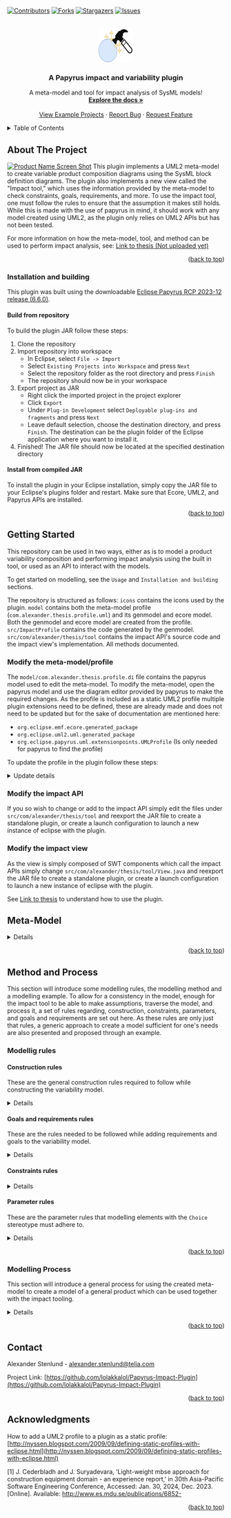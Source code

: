 <!-- Improved compatibility of back to top link: See: https://github.com/lolakkalol/6502-computer-project/pull/73 -->
<a name="readme-top"></a>
<!--
*** Thanks for checking out the Best-README-Template. If you have a suggestion
*** that would make this better, please fork the repo and create a pull request
*** or simply open an issue with the tag "enhancement".
*** Don't forget to give the project a star!
*** Thanks again! Now go create something AMAZING! :D
-->



<!-- PROJECT SHIELDS -->
<!--
*** I'm using markdown "reference style" links for readability.
*** Reference links are enclosed in brackets [ ] instead of parentheses ( ).
*** See the bottom of this document for the declaration of the reference variables
*** for contributors-url, forks-url, etc. This is an optional, concise syntax you may use.
*** https://www.markdownguide.org/basic-syntax/#reference-style-links
-->
[![Contributors][contributors-shield]][contributors-url]
[![Forks][forks-shield]][forks-url]
[![Stargazers][stars-shield]][stars-url]
[![Issues][issues-shield]][issues-url]
<!--[![MIT License][license-shield]][license-url]
[![LinkedIn][linkedin-shield]][linkedin-url]-->



<!-- PROJECT LOGO -->
<br />
<div align="center">
  <a href="https://github.com/lolakkalol/Papyrus-Impact-Plugin">
    <img src="icons/plugin-icon.png" alt="Logo" width="80" height="80">
  </a>

  <h3 align="center">A Papyrus impact and variability plugin</h3>

  <p align="center">
    A meta-model and tool for impact analysis of SysML models!
    <br />
    <a href="https://github.com/lolakkalol/Papyrus-Impact-Plugin"><strong>Explore the docs »</strong></a>
    <br />
    <br />
    <a href="https://github.com/lolakkalol/Papyrus-Impact-Plugin/tree/main/examples">View Example Projects</a>
    ·
    <a href="https://github.com/lolakkalol/Papyrus-Impact-Plugin/issues">Report Bug</a>
    ·
    <a href="https://github.com/lolakkalol/Papyrus-Impact-Plugin/issues">Request Feature</a>
  </p>
</div>



<!-- TABLE OF CONTENTS -->
<details>
  <summary>Table of Contents</summary>
  <ol>
    <li>
      <a href="#about-the-project">About The Project</a>
      <ul>
        <li><a href="#Installation-and-building">Installation and Building</a></li>
      </ul>
    </li>
    <li>
      <a href="#getting-started">Getting Started</a>
      <ul>
        <li><a href="#Modify-the-meta-model/profile">Modify the Meta-Model</a></li>
        <li><a href="#Modify-the-impact-API">Modify the Impact API</a></li>
        <li><a href="#Modify-the-impact-view">Modify the Impact View/Tool</a></li>
      </ul>
    </li>
    <li><a href="#Meta-Model">Meta-Model</a>
      <ul>
        <li><a href="#Variability-point">Variability Point</a></li>
        <li><a href="#Choice">Choice</a></li>
        <li><a href="#Goal">Goal</a></li>
        <li><a href="#Constraints">Constraints</a></li>
      </ul>
    </li>
    <li><a href="#Method-and-Process">Method and Process</a>
      <ul>
        <li><a href="#Modellig-rules">Modelling rules</a></li>
        <li><a href="#Modelling-Process">Modelling process</a></li>
      </ul>
    </li>
    <li><a href="#contact">Contact</a></li>
    <li><a href="#acknowledgments">Acknowledgments</a></li>
  </ol>
</details>



<!-- ABOUT THE PROJECT -->
## About The Project

[![Product Name Screen Shot][product-screenshot]](https://example.com)
This plugin implements a UML2 meta-model to create variable product composition diagrams using the SysML block definition diagrams.
The plugin also implements a new view called the "Impact tool," which uses the information provided by the meta-model to check constraints, goals, requirements, and more.
To use the impact tool, one must follow the rules to ensure that the assumption it makes still holds. While this is made with the use of papyrus in mind, it should work with any model created using UML2, as the plugin only relies on UML2 APIs but has not been tested.

For more information on how the meta-model, tool, and method can be used to perform impact analysis, see: [Link to thesis (Not uploaded yet)](http://example.com/)

<p align="right">(<a href="#readme-top">back to top</a>)</p>

### Installation and building
This plugin was built using the downloadable [Eclipse Papyrus RCP 2023-12 release (6.6.0)](https://eclipse.dev/papyrus/download.html).

#### Build from repository
To build the plugin JAR follow these steps:
1. Clone the repository
2. Import repository into workspace
   - In Eclipse, select `File -> Import`
   - Select `Existing Projects into Workspace` and press `Next`
   - Select the repository folder as the root directory and press `Finish`
   - The repository should now be in your workspace
3. Export project as JAR
   - Right click the imported project in the project explorer
   - Click `Export`
   - Under `Plug-in Development` select `Deployable plug-ins and fragments` and press `Next`
   - Leave default selection, choose the destination directory, and press `Finish`. The destination can be the plugin folder of the Eclipse application where you want to install it.
4. Finished! The JAR file should now be located at the specified destination directory

#### Install from compiled JAR
To install the plugin in your Eclipse installation, simply copy the JAR file to your Eclipse's plugins folder and restart.
Make sure that Ecore, UML2, and Papyrus APIs are installed.

<p align="right">(<a href="#readme-top">back to top</a>)</p>

<!-- GETTING STARTED -->
## Getting Started
This repository can be used in two ways, either as is to model a product variability composition and performing impact analysis using the built in tool, or used as an API to interact with the models.

To get started on modelling, see the `Usage` and `Installation and building` sections.

The repository is structured as follows:
`icons` contains the icons used by the plugin.
`model` contains both the meta-model profile (`com.alexander.thesis.profile.uml`) and its genmodel and ecore model. Both the genmodel and ecore model are created from the profile.
`src/ImpactProfile` contains the code generated by the genmodel.
`src/com/alexander/thesis/tool` contains the impact API's source code and the impact view's implementation. All methods documented.

### Modify the meta-model/profile
The `model/com.alexander.thesis.profile.di` file contains the papyrus model used to edit the meta-model. To modify the meta-model, open the papyrus model and use the diagram editor provided by papyrus to make the required changes. 
As the profile is included as a static UML2 profile multiple plugin extensions need to be defined, these are already made and does not need to be updated but for the sake of documentation are mentioned here:

- `org.eclipse.emf.ecore.generated_package`
- `org.eclipse.uml2.uml.generated_package`
- `org.eclipse.papyrus.uml.extensionpoints.UMLProfile` (Is only needed for papyrus to find the profile)

To update the profile in the plugin follow these steps:
<details>
  <summary>Update details</summary>
1. Save the profile.

2. Open `model/com.alexander.thesis.profile.genmodel` (with EMF Generator).

![image](https://github.com/lolakkalol/Papyrus-Impact-Plugin/assets/23548892/56dd16db-69fc-4bd0-b348-bc6f2db5425f)

3. Right click the top level item `Com.alexander.thesis` in the opened editor and press `Reload...`.
 
![image](https://github.com/lolakkalol/Papyrus-Impact-Plugin/assets/23548892/6bc67dc3-c2be-4122-b5f1-6b14ec57b3c2)

4. Select `UML model` in the pop-up window and press `Next`.

![image](https://github.com/lolakkalol/Papyrus-Impact-Plugin/assets/23548892/ee68b6ae-01ce-42a9-afdd-345a03de4d6c)

5. You can safely ignore the warning and just press `OK`.
 
![image](https://github.com/lolakkalol/Papyrus-Impact-Plugin/assets/23548892/593fcebc-cde5-4421-93b6-848674b87ed4)

6. Leave the default options, model URI, and press `Next`. (Make sure that the model URI is pointing to the profile model `model/com.alexander.thesis.profile.uml`).

![image](https://github.com/lolakkalol/Papyrus-Impact-Plugin/assets/23548892/10b14339-3deb-41f4-9dfa-bd19c63b2ad7)

7. Leave default again and press `Finish`

![image](https://github.com/lolakkalol/Papyrus-Impact-Plugin/assets/23548892/8916dd1e-d02b-44bf-9412-f087f4f1e1a8)

8. Now we need to re-generate the code, if you encounter problems here try and delete all `src/ImpactProfile*` files, these are the autogenerated files we will create now.

![image](https://github.com/lolakkalol/Papyrus-Impact-Plugin/assets/23548892/e7273e1b-abbc-4234-a330-a8d2dc9b3d42)

9. While still in the genmodel editor opened in step 2, right click the top level item and press `Generate Model Code`.

![image](https://github.com/lolakkalol/Papyrus-Impact-Plugin/assets/23548892/009356b9-42ca-4d76-b5a8-f15d95beddd2)

10. The plugin should now be updated to include the updated profile.
</details>

### Modify the impact API
If you so wish to change or add to the impact API simply edit the files under `src/com/alexander/thesis/tool` and reexport the JAR file to create a standalone plugin, or create a launch configuration to launch a new instance of eclipse with the plugin.

### Modify the impact view
As the view is simply composed of SWT components which call the impact APIs simply change `src/com/alexander/thesis/tool/View.java` and reexport the JAR file to create a standalone plugin, or create a launch configuration to launch a new instance of eclipse with the plugin.

See [Link to thesis](http://example.com/) to understand how to use the plugin.

<!-- USAGE EXAMPLES -->
## Meta-Model
<details>
This section will introduce the created meta-model and how it functions.
The meta-model was created to capture necessary product meta-data but does not aim at modelling its logical structure per RFLP. It is focused on creating a model that can describe the hierarchical composition of the product together with its system context. It does this to reason about different choices by utilising a variability concept together with constraints, goals, and requirements. Variability modelling was chosen due to its ability to capture different system configurations in the same model. It can hence capture different decisions or choices that engineers can take, which allows for reasoning about said choices in the same centralised model both by humans and machines.

The meta-model consists of three main constructs: variability points, choices, and goals, each with its own properties and semantics. As the Eclipse Papyrus SysML 1.6 implementation includes a requirement stereotype, this was not included in the thesis meta-model but is still utilised.

### Variability point
The variability point is arguably the most essential stereotype of the meta-model. The variability point is used on a SysML block to signify that this system has different possible alterations, and a choice needs to be made to create a complete system. Multiple choices can be attached to the variability point through a generalisation relationship, as seen in Figure 13b, signifying that the variability point is a generalisation of the actual physical implementation. Looking at it using RFLP, the variability point can be seen as the logical component of the system and the choices as the physical implementation of said logical components. In Figure 13b the CPU can then be seen as the logical implementation independent component, and a generalisation of its choices which are specialisations of the variability point. This show a specific physical implementation of the logical system.
The variability point stereotype only has two different properties: domain and mutual exclusion. The domain property is used to mark what engineering domain it belongs to, and it currently has three different selectable domains: electronics, mechanical, and software. These domains were seen as the significant domains for a generic product. These domains will only serve as a visual mark for the engineer creating the variability model and others interested in specific domains. The mutual exclusion property is a true or false property and marks the number of choices that can be made; if the property is true, one choice will exclude all other choices; if false, a selection does not exclude all other choices attached to a variability point, and hence multiple choices are possible.

![image](https://github.com/lolakkalol/Papyrus-Impact-Plugin/assets/23548892/e034d1da-7229-48f8-bb43-db4894092799)

### Choice
As mentioned each variability point is a generalisation of different choices that can be made, and to capture this choice a `Choice` stereotype to capture relevant meta-data for decision making was created. This stereotype contains the following properties: `Performance`, `PerformanceType`, `Power`, `Costs` at different quantities, `Selected`, and `Multiplicity`.
The `Performance` property is a floating point number representing the `Choice`'s performance and can be seen as a type of KPI. What performance represents is dictated by the `PerformanceType` property, which currently can be one of the following: `MIPS`, `MHz`, `KB`, `MB`, `GB`, `DMIPS`, `Efficiency`, `Dissipation`, and `Not Applicable (NA)`. Each of these different `PerformanceType`s are meant to represent different systems' performances as different systems can have differing types of performance metrics, for example a power supplies performance might be measured in its efficiency while it might be `MIPS` or `MHz` for a computer processing system. Some of the common `KPI`s are however added as a separate property since system selection often does not depend on a single factor, these common ones are explained next.
The `Power` property specifies the power consumption or production of the choice. If the power property is positive it is consuming power and if it is negative it produces. This way power satisfaction can easily be checked by looking at one property. The `Costs` property specifies the cost of the choice at different quantities, i.e., a CPU, when purchased one by one, might cost 100 cost units, while bulk buying 100 CPUs, instead cost 96 cost units per CPU. This is can be captured in the `Costs` property by specifying the cost of one unit for a specific quantity. This can be done for however many quantities one finds useful. The last property of the choice stereotype is its property selected, which can either be true or false and shows whether this choice has been selected and included in the solution. The `Multiplicity` property specifies the quantity of systems the choice encompasses. The `Multiplicity` property is used to signify that there will be multiples of the choice, this will be used by the impact tool later on to determine the total cost and power of the system.

![image](https://github.com/lolakkalol/Papyrus-Impact-Plugin/assets/23548892/fa5f8ce3-2d33-4611-8d83-7b9dc3e6454c)

### Goal
The `Goal` stereotype, see Figure 15a, is then used to set goals for either an entire system, i.e. a system that contains multiple different variability points, or for a single variability point. An example of this is the previous example of a RGC where one might put a goal on the general compute architecture that its cost should be no more than 1000 cost units, see Figure 15c. It is also possible to budget the individual choices, i.e. put a goal on the `CPU` variability point of the general compute architecture that it should be no more than 100 cost units, see Figure 15b. These goals in the meta-model contain three different properties: `Goal`, `GoalType`, and `GoalCheck`. The `Goal` property is a floating point number expressing a quantity which will be used to check the goal's satisfaction, i.e. 100 for the above CPU example. The `GoalType` property specifies what the `Goal` property number represents, and it has the same type as the choice's `Type` property with the addition of the `Costs` type. This property then specifies what the goal is setting a goal on, either the `Performance` or the `Costs` property of the target. The third property, `GoalCheck`, determines when the goal is satisfied and has five different possible selections: `GT`, `GTE`, `LT`, `LTE` and, `EQ`. Using the CPU example, in Figure 15b, `Goal1` is then satisfied when the selected `Choice` of the `CPU` variability point is less than or equal to 100.0 cost units. When the goals are set on systems instead of variability points however, the sum of the selected choices cost or power property, of all variability points included in said system, would have to satisfy the goal. Additionally if a goal is set on multiple systems or variability points, only one of the targets needs to satisfy the goal to mark the goal as satisfied. This was done to allow multiple different systems to possibly satisfy the same goal and is intended to be used when multiple sub-systems can satisfy a goal but all of them does not need to.

![image](https://github.com/lolakkalol/Papyrus-Impact-Plugin/assets/23548892/351048fe-80c5-46dd-be5e-7f94b220f190)

### Constraints
To add to the `Goal` stereotype, constraints which limit the allowed selection of choices were also added. The constraints added was `Includes` and `Excludes` relationships between choices, see Figure 16. These constraints are created as stereotypes which are added onto `Dependency` relationships between choices, both signifying that the two choices depend on each other but further signifying that another constrains the choice, see Figure 16a. The `Includes` constraint forces the selection of the constrained choice if the constrainer is selected; see Figure 16b. The same as for the includes constraint can be said for the `Excludes` constraint but here the constrained choice shall not be selected if the constraining choice is selected, see Figure 16c. These constraints further limits the possible choice space 

![image](https://github.com/lolakkalol/Papyrus-Impact-Plugin/assets/23548892/5877b4e4-1698-4634-af40-8dfc45e4e1f1)

See [Link to thesis](http://example.com/)
</details>

<p align="right">(<a href="#readme-top">back to top</a>)</p>

## Method and Process
This section will introduce some modelling rules, the modelling method and a modelling example.
To allow for a consistency in the model, enough for the impact tool to be able to make assumptions, traverse the model, and process it, a set of rules regarding, construction, constraints, parameters, and goals and requirements are set out here. As these rules are only just that rules, a generic approach to create a model sufficient for one's needs are also presented and proposed through an example.

### Modellig rules

#### Construction rules
These are the general construction rules required to follow while constructing the variability model.

<details>

1. A variability point is a SysML block with the stereotype `VariabilityPoint`.

2. A choice is a SysML block with the stereotype `Choice`.

3. The product to be modeled shall be, together with other systems subject to the impact tool, contained inside a block named `System Context`.

4. The `System Context` block shall be placed in a package or model element which is at the next to highest level of the package directory, with the stereotype `VariabilityModel`, see Figure 19.

5. Composition of the product and `System Context` shall be specified using `Composite association` relationships.

6. Decomposition of choices will be ignored by the impact tooling; decomposition of variability points are allowed, however, choices should be decomposed instead if one wants more detail as these are ignored by the tool while variability points are not and can cause unwanted behaviour. 

7. Choices are associated to a variability point through a `Generalization` relationship from the choice to the variability point, see Figure 13b.

![image](https://github.com/lolakkalol/Papyrus-Impact-Plugin/assets/23548892/2207824e-31e4-45a1-86cb-b9d68521e9dc)

</details>

#### Goals and requirements rules
These are the rules needed to be followed while adding requirements and goals to the variability model.

<details>
  
1. A requirement is a SysML pre-defined `Requirement` modelling element.

2. A goal is a SysML block with the stereotype `Goal`.

3. All requirements which are to be checked by the tooling shall be in a folder called `Requirements` at the same package level as the variability model, see Figure \ref{fig:requiredPackageStructure}.

4. Goal's targets are associated to either a system containing variability points OR directly to a variability point through a `Directed association` from the goal to the target, see Figure 15b and 15c.

5. A SysML requirement is associated to a target goal through the SysML relationship `Verify` from the requirement to the target goal which satisfy the requirement.

6. A SysML requirement can be associated to multiple target goals.

7. Goals can only target one system or variability point.
</details>

#### Constraints rules
<details>
  
1. A constraint is a `Dependency` relationship with the stereotype `Includes` or `Excludes`.

2. Constraints shall only be placed between choices.

3. A constraint consists of a constraining choice and a constrained choice, where the constraint relationship goes from the constraining choice to the constrained choice, see Figure \ref{fig:IncludesConstraint} and \ref{fig:ExcludesConstraint}.
</details>

#### Parameter rules
These are the parameter rules that modelling elements with the `Choice` stereotype must adhere to.
<details>
  
1. The `PerformanceType` property specifies what is in the `Performance` property
   - Efficiency: Specifies the power efficiency of the system in decimal form, i.e. 80\% -> 0.8. This is used during power calculations.
   - Dissipation: Used to specify how much heat the system is able to dissipate
   - NA: Specifies that the Performance field is Not Applicable (NA)
   - The rest is only used for specification.

3. The `Power` property specifies the power consumption/production of a choice.
   - Power > 0: Consuming power
   - Power < 0: Producing power
   - Power = 0: Passive/Neither

4. The `Costs` property specifies the cost of a choice for different quantities.
   - The set of quantity for each choice should be the same, as the tool simply sums the cost of each quantity when calculating cost.
   - Quantity = 0: Apply cost to all quantities
   - Quantity > 0: Cost is specific to the quantity
   - Quantity < 0: Undefined behavior

5. The Selected property determines if the impact tool should deem the choice as selected for analysis.
6. Only ONE choice between all choices connected to the same variability point should be selected if `MutualExclusion` is true.
</details>

<p align="right">(<a href="#readme-top">back to top</a>)</p>

### Modelling Process
This section will introduce a general process for using the created meta-model to create a model of a general product which can be used together with the impact tooling. 

<details>
An overview of the proposed process can be seen in Figure 20. What is to follow is an example of how the proposed process is applied to the fictitious RGC.

![image](https://github.com/lolakkalol/Papyrus-Impact-Plugin/assets/23548892/80add0f8-72b6-45ac-a934-f1dcc2e91047)

As this approach tries to be as general as possible it will begin with understanding the structure of the product and how modelling can be applied using the following process. To gain an understanding of the product, modelling, and the general process, inspiration from Cederbladh and Suryadevara [1] was taken, and it was decided to initially start the process of understanding the product by performing a bottom-up composition division. This bottom-up approach consists of starting to look at what different components the system is composed of. Using the RGC example, one would start to look at the physical components of an already implemented RGC and determine what components are of value in the decision-making process. This can, for example, be impactful components. To note here is that there is a difference in the decision-making value of choosing between different CPUs and different resistors, where the choice of CPU could be perceived as more valuable and impactful, especially at early stages, while deciding between different resistors can wait until much more later. It is hence possible to start filtering out components which are found to be less important. The knowledge of what components are important can then be used to build a variability tree. These impactful components can then be grouped by functionality or logically by the present architecture, and this set of grouped components can then be grouped to form the next level of the variability tree and so on. This continues until the top of the product is reached, i.e. the requirements. This type of high-level System decomposition of the product, for the RGC, can be seen in Figure 21.

![image](https://github.com/lolakkalol/Papyrus-Impact-Plugin/assets/23548892/32d3d51d-eef5-479c-b8e3-f38c0d0ba051)

This system decomposition can then be used to initially reason about the system and see what different possible choices one might have to make and partially what impact they will have. This can also be used to determine at what level a new product would be developed. This is possible as there might already exist a sub-system usable for the design, for example, in RGC, a general compute architecture allowing us to use it instead. It is also possible to design a new architecture instead, and if so, the important components for the sub-system need to be determined, either through the bottom-up or something else. Performing a bottom-up product decomposition from a component level might not be possible from component level for all types of products, and discretion must be taken to perform it at a reasonable level.

Now that the general system composition is known and how it can be represented using a BDD diagram, one can start looking at designing new products from this understanding of the product structure. The rest of the process is highly iterative, and moving to previous steps in the process is expected.

It is now possible to create a new product knowing what choices might be found useful. It then begins with modelling the requirements of the product on a high level in a requirements diagram, some example requirements for the RGC are shown in figure 22.

![image](https://github.com/lolakkalol/Papyrus-Impact-Plugin/assets/23548892/173c0461-5b02-42fd-802d-e7c15e710d44)

Once the requirements have been collected and added to a requirements diagram under the requirements folder per Goals and Requirements Rules rule 3, the `System Context` can be modelled. The `System Context` consists of any contextual significant systems that may affect the selection of choices. This can be the environment, standards, organisations, and more which could affect the decisions. Continuing the RGC one of the requirements sets a need to follow applicable standards and conform to two different regions. This could then be added to the system's context by modelling a `Standards` and `Location` block and end up with Figure 23.

![image](https://github.com/lolakkalol/Papyrus-Impact-Plugin/assets/23548892/417fe9ca-0d38-4475-95ed-74e35a039bd6)

In Figure 23, `Standards` and `Location` are already set as variability points as they are not expected to be decomposed further. Then, the systems in `System Context` are further decomposed, and goals, constraints, and choices are added. This can be done by creating a new BDD for each system that there is a need to specify or decompose further. In Figure 24, `Location` is further specified that there are three different locations of interest specified through creating a choice and drawing a `Generalization` relationship to the variability point `Location`. In the figure constraints are also placed to force the inclusion of specific standards and certifications which are required depending on the location. This can then also be done for the RGC system. Already at this stage the created model can be checked for any constraint violations using the impact tool if the need exists.

![image](https://github.com/lolakkalol/Papyrus-Impact-Plugin/assets/23548892/3c5aa2c4-e1b2-4d82-9c9c-ed18c4abacf2)

The RGC in `System Context` can then be further decomposed into the blocks discovered during the bottom-up approach, it is also possible to start assigning requirements to the RGC through a goal and use that to verify the requirements satisfaction, see 25. In Figure 25 it can then be seen that the goal `Total Cost Goal` sets a limit on the cost of the RGC to be less than 100 dollars which is then used to verify the requirement `Sys-req1`. The goal `Total Cost Goal` will then check that the sum of all choices further down the variability tree does not exceed the requirement set limit. The same could be said about `Total Power Goal`, which checks that the power requirement `Sys-req4` is satisfied. To further decompose the `General Compute Arch`, it is now possible to either create a new BDD diagram to decompose it or continue in the present diagram Figure 25. This decision will be up to the modeller of the system but can always be adjusted after the fact to create cleaner views of the model. This will also depend on wether there is a need to decompose any further, due to already existing solutions at this level exist. However as no solution at this level of abstraction exists, it is further decomposed in Figure 26.

![image](https://github.com/lolakkalol/Papyrus-Impact-Plugin/assets/23548892/95d719d9-f7c0-437c-9a35-05cc30eb3f80)

As it is expected that the `General Compute Arch` will be quite large, its own \gls{bdd} is created to describe its variability points, goals, requirements, sub-systems and constraints. As can be seen in Figure 26, the `General Computer Arch` is composed of three different variability points, each with some possible choices where each choice has meta-data about their performance, power, cost\footnote{The cost is not shown in the model due to a limitation; the cost would be presented in an overly verbose way bloating the model.}, per the meta-model. The choices selected to be included in the model is another decision which needs to be made by the engineers designing the system. Choices can however be added at a later date if the choices in the model are not able to satisfy all constraints and requirements. In Figure \ref{fig:GCA}, it is possible to start to see constraints between the choices, which limit what selections are allowed based on other selections. Choices from other variability points in other diagrams are also included in this view to show how the choices in this diagram is affected by other choices. This can be seen in the choice `6502 STD Lib` which is a choice under a variability point named `STD Library` which is a software variability point under the RGC sub-system `Game Cartridge`. This then shows how the different choices affect selection of other components. The selection of `6502` choice then enables the selection of `6502 STD Lib`. It is here possible to see how fast this can get complicated as the `STD Library`'s choices may have additional constraints which are not visible in the current view. If this is done for each system of RGC, it would be possible to see how one choice affects another.

![image](https://github.com/lolakkalol/Papyrus-Impact-Plugin/assets/23548892/7eb5f2a0-02c4-4207-841c-c4cffcdae6c4)

</details>

<p align="right">(<a href="#readme-top">back to top</a>)</p>

<!-- CONTACT -->
## Contact

Alexander Stenlund -  alexander.stenlund@telia.com

Project Link: [https://github.com/lolakkalol/Papyrus-Impact-Plugin](https://github.com/lolakkalol/Papyrus-Impact-Plugin)

<p align="right">(<a href="#readme-top">back to top</a>)</p>

<!-- ACKNOWLEDGMENTS -->
## Acknowledgments

How to add a UML2 profile to a plugin as a static profile:
[http://nyssen.blogspot.com/2009/09/defining-static-profiles-with-eclipse.html](http://nyssen.blogspot.com/2009/09/defining-static-profiles-with-eclipse.html)

[1] J. Cederbladh and J. Suryadevara, ‘Light-weight mbse approach for construction equipment domain - an experience report,’ in 30th Asia-Pacific Software Engineering Conference, Accessed: Jan. 30, 2024, Dec. 2023. [Online]. Available: http://www.es.mdu.se/publications/6852-

<p align="right">(<a href="#readme-top">back to top</a>)</p>



<!-- MARKDOWN LINKS & IMAGES -->
<!-- https://www.markdownguide.org/basic-syntax/#reference-style-links -->
[contributors-shield]: https://img.shields.io/github/contributors/lolakkalol/Papyrus-Impact-Plugin.svg?style=for-the-badge
[contributors-url]: https://github.com/lolakkalol/Papyrus-Impact-Plugin/graphs/contributors
[forks-shield]: https://img.shields.io/github/forks/lolakkalol/Papyrus-Impact-Plugin.svg?style=for-the-badge
[forks-url]: https://github.com/lolakkalol/Papyrus-Impact-Plugin/network/members
[stars-shield]: https://img.shields.io/github/stars/lolakkalol/Papyrus-Impact-Plugin.svg?style=for-the-badge
[stars-url]: https://github.com/lolakkalol/6502-computer-project/stargazers
[issues-shield]: https://img.shields.io/github/issues/lolakkalol/Papyrus-Impact-Plugin.svg?style=for-the-badge
[issues-url]: https://github.com/lolakkalol/Papyrus-Impact-Plugin/issues
[license-shield]: https://img.shields.io/github/license/lolakkalol/Papyrus-Impact-Plugin.svg?style=for-the-badge
[license-url]: https://github.com/lolakkalol/Papyrus-Impact-Plugin/blob/master/LICENSE.txt
<!--[linkedin-shield]: https://img.shields.io/badge/-LinkedIn-black.svg?style=for-the-badge&logo=linkedin&colorB=555
[linkedin-url]: https://linkedin.com/in/ -->
[product-screenshot]: images/screenshot.png
